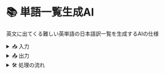 # 📚 単語一覧生成AI
英文に出てくる難しい英単語の日本語訳一覧を生成するAIの仕様

<details>
<summary>📥 入力</summary>
なし
</details>

<details>
<summary>📤 出力</summary>

- `book`ディレクトリ
  - 大項目 ディレクトリ
   - 中項目.md

</details>

<details>
<summary>🛠️ 処理の流れ</summary>

1. 対象のファイルの取得
- bookフォルダの、'week'から始まるフォルダにあるすべてのmdファイルを取得します。
- 対象ファイルのそれぞれに対して、以下の処理を行います。

2. 英文の解析
- stanzaを使って英文のすべてをレマ化します。
- 記号、数字、固有名詞を除くレマについて、レマと品詞のタプルをキー、登場回数を値とする辞書「レマ一覧」を作ります。

3. 難しい単語の抽出
- data/CEFR-J.csv から、'CEFR'列が'A1'または'A2'または'B1'である'headword'の一覧を抽出し、これを「レマ一覧」から除きます。

4. 日本語訳の作成
- 生成AIを使って、「レマ一覧」に残った英単語の日本語訳を作成します。
  - 生成AIの呼び出しは、1ファイルごとに1回だけ行って、すべての単語の日本語訳を取得するようにします。
  - 入力として本文全体と「レマ一覧」に残った英単語のリストを渡します。
  - 単語の一般的な意味ではなく、本文に実際に出てきた意味を日本語で挙げるようにします。
  - 日本語訳を英語に訳したら、元の単語になることを確認します。
  - 日本語訳はできるだけ簡潔にします。
  - 本文で使われている品詞と日本語訳の品詞が一致するようにします。
  - 生成AIには[{"lemma": "", "translation": ""}] のようなJSON形式だけを出力させるようにします。JSON以外のものを返さないように念を押してください。
  - 返ってきたJSONをPython上で解析します。

5. 単語一覧の出力
- 入力のmdファイルの冒頭に'words_'をつけたファイル名で、入力と同じフォルダに単語一覧を出力します。
- 単語一覧のファイルは、英単語と日本語訳と登場回数のみで構成されるようにします。
  - 例　difficult (5回) - 難しい

</details>
